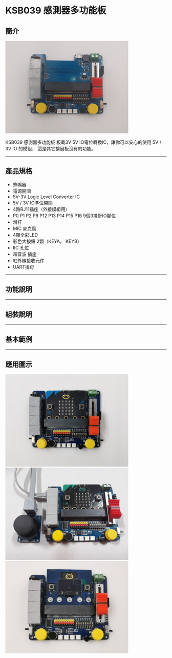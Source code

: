 # KSB039 感測器多功能板

## 簡介

<img src="images/KSB039/001.png" alt="00000" style="zoom:48%;" />

 KSB039 感測器多功能板 板載3V 5V IO電位轉換IC，讓你可以安心的使用 5V / 3V IO 的模組，
這是其它擴展板沒有的功能。

------
## 產品規格

- 蜂鳴器
- 電源開關
- 5V-3V Logic Level Converter IC
- 5V / 3V IO準位開關
- 4路RJ11插座（外接模組用）
- P0 P1 P2 P8 P12 P13 P14 P15 P16 9個3排針IO腳位
- 滑杆
- MIC 麥克風
- 4顆全彩LED
- 彩色大按鈕 2顆（KEYA， KEYB）
- IIC 孔位
- 超音波 插座
- 紅外線接收元件
- UART排母

------
## 功能說明
------
## 組裝說明
------
## 基本範例
------
## 應用圖示
<img src="images/KSB039/021.png" alt="00000" style="zoom:48%;" /><img src="images/KSB039/022.png" alt="00000" style="zoom:48%;" />
<img src="images/KSB039/023.png" alt="00000" style="zoom:48%;" />
